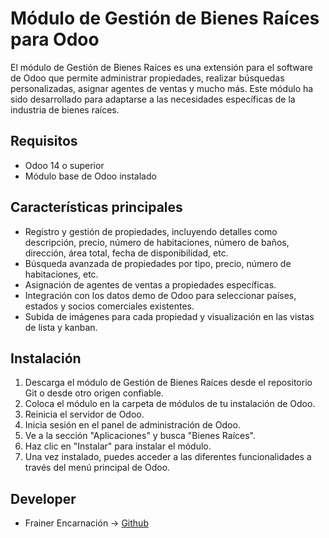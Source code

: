 # Módulo de Gestión de Bienes Raíces para Odoo


El módulo de Gestión de Bienes Raíces es una extensión para el software de Odoo que permite administrar propiedades, realizar búsquedas personalizadas, asignar agentes de ventas y mucho más. Este módulo ha sido desarrollado para adaptarse a las necesidades específicas de la industria de bienes raíces.

Requisitos
-----------

- Odoo 14 o superior
- Módulo base de Odoo instalado

Características principales
--------------------------

- Registro y gestión de propiedades, incluyendo detalles como descripción, precio, número de habitaciones, número de baños, dirección, área total, fecha de disponibilidad, etc.
- Búsqueda avanzada de propiedades por tipo, precio, número de habitaciones, etc.
- Asignación de agentes de ventas a propiedades específicas.
- Integración con los datos demo de Odoo para seleccionar países, estados y socios comerciales existentes.
- Subida de imágenes para cada propiedad y visualización en las vistas de lista y kanban.

Instalación
-----------

1. Descarga el módulo de Gestión de Bienes Raíces desde el repositorio Git o desde otro origen confiable.
2. Coloca el módulo en la carpeta de módulos de tu instalación de Odoo.
3. Reinicia el servidor de Odoo.
4. Inicia sesión en el panel de administración de Odoo.
5. Ve a la sección "Aplicaciones" y busca "Bienes Raíces".
6. Haz clic en "Instalar" para instalar el módulo.
7. Una vez instalado, puedes acceder a las diferentes funcionalidades a través del menú principal de Odoo.

Developer
-----------
- Frainer Encarnación -> [Github](https://github.com/fraineralex) 

